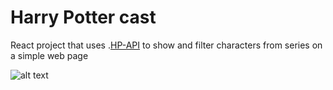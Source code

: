 # Harry Potter cast

React project that uses .[HP-API](https://hp-api.herokuapp.com/) to show and filter characters from series on a simple web page

![alt text](https://github.com/[Aslan27526]/[Harry-Potter-Cast]/src/img/forReadMe.png?raw=true)
